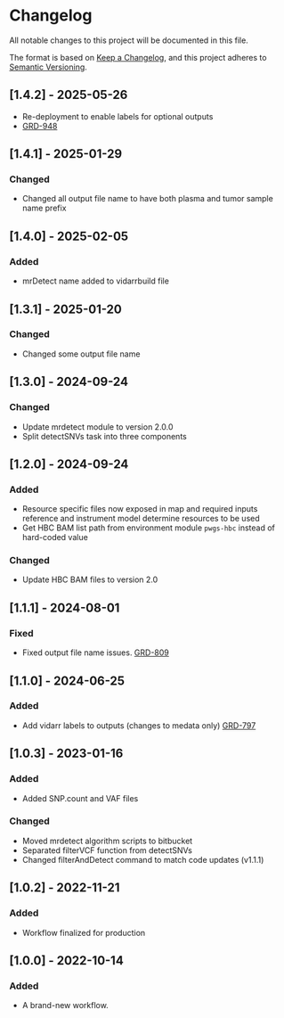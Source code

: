 # Changelog
All notable changes to this project will be documented in this file.

The format is based on [Keep a Changelog](https://keepachangelog.com/en/1.0.0/),
and this project adheres to [Semantic Versioning](https://semver.org/spec/v2.0.0.html).

## [1.4.2] - 2025-05-26
- Re-deployment to enable labels for optional outputs
- [GRD-948](https://jira.oicr.on.ca/browse/GRD-948)

## [1.4.1] - 2025-01-29
### Changed
- Changed all output file name to have both plasma and tumor sample name prefix

## [1.4.0] - 2025-02-05
### Added
- mrDetect name added to vidarrbuild file

## [1.3.1] - 2025-01-20
### Changed
- Changed some output file name 

## [1.3.0] - 2024-09-24
### Changed
- Update mrdetect module to version 2.0.0 
- Split detectSNVs task into three components

## [1.2.0] - 2024-09-24
### Added
- Resource specific files now exposed in map and required inputs reference and instrument model determine resources to be used
- Get HBC BAM list path from environment module `pwgs-hbc` instead of hard-coded value
### Changed
- Update HBC BAM files to version 2.0

## [1.1.1] - 2024-08-01
### Fixed
- Fixed output file name issues. [GRD-809](https://jira.oicr.on.ca/browse/GRD-809)

## [1.1.0] - 2024-06-25
### Added
- Add vidarr labels to outputs (changes to medata only) [GRD-797](https://jira.oicr.on.ca/browse/GRD-797) 

## [1.0.3] - 2023-01-16
### Added
- Added SNP.count and VAF files
### Changed
- Moved mrdetect algorithm scripts to bitbucket
- Separated filterVCF function from detectSNVs
- Changed filterAndDetect command to match code updates (v1.1.1)

## [1.0.2] - 2022-11-21
### Added
- Workflow finalized for production

## [1.0.0] - 2022-10-14
### Added
- A brand-new workflow.
